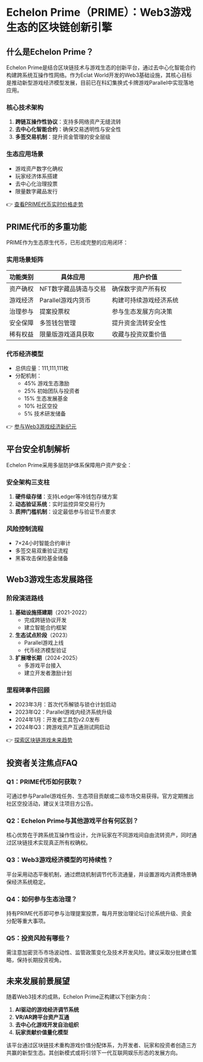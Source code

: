 # Echelon Prime（PRIME）：Web3游戏生态的区块链创新引擎

## 什么是Echelon Prime？

Echelon Prime是结合区块链技术与游戏生态的创新平台，通过去中心化智能合约构建跨系统互操作性网络。作为Eclat World开发的Web3基础设施，其核心目标是推动新型游戏经济模型发展，目前已在科幻集换式卡牌游戏Parallel中实现落地应用。

### 核心技术架构
1. **跨链互操作性协议**：支持多网络资产无缝流转
2. **去中心化智能合约**：确保交易透明性与安全性
3. **多签交易机制**：提升资金管理的安全层级

### 生态应用场景
- 游戏资产数字化确权
- 玩家经济体系搭建
- 去中心化治理投票
- 限量数字藏品发行

👉 [查看PRIME代币实时价格走势](https://bit.ly/okx_welcome)

## PRIME代币的多重功能

PRIME作为生态原生代币，已形成完整的应用闭环：

### 实用场景矩阵

| 功能类别       | 具体应用                     | 用户价值                     |
|----------------|----------------------------|----------------------------|
| 资产确权       | NFT数字藏品铸造与交易         | 确保数字资产所有权           |
| 游戏经济       | Parallel游戏内货币           | 构建可持续游戏经济系统       |
| 治理参与       | 提案投票权                   | 参与生态发展方向决策         |
| 安全保障       | 多签钱包管理                 | 提升资金流转安全性           |
| 稀有权益       | 限量版游戏道具获取           | 收藏与投资双重价值           |

### 代币经济模型
- 总供应量：111,111,111枚
- 分配机制：
  - 45% 游戏生态激励
  - 25% 初始团队与投资者
  - 15% 生态发展基金
  - 10% 社区空投
  - 5% 技术研发储备

👉 [参与Web3游戏经济新纪元](https://bit.ly/okx_welcome)

## 平台安全机制解析

Echelon Prime采用多层防护体系保障用户资产安全：

### 安全架构三支柱
1. **硬件级存储**：支持Ledger等冷钱包存储方案
2. **动态验证系统**：实时监控异常交易行为
3. **质押门槛机制**：设定最低参与验证节点要求

### 风险控制流程
- 7×24小时智能合约审计
- 多签交易双重验证流程
- 黑客攻击保险基金储备

## Web3游戏生态发展路径

### 阶段演进路线
1. **基础设施搭建期**（2021-2022）
   - 完成跨链协议开发
   - 建立智能合约框架
2. **生态试点阶段**（2023）
   - Parallel游戏上线
   - 代币经济模型验证
3. **扩展增长期**（2024-2025）
   - 多游戏平台接入
   - 建立开发者激励计划

### 里程碑事件回顾
- 2023年3月：首次代币解锁与锁仓计划启动
- 2023年Q2：Parallel游戏内经济系统升级
- 2024年1月：开发者工具包v2.0发布
- 2024年Q3：跨游戏资产互通测试网启动

👉 [探索区块链游戏未来趋势](https://bit.ly/okx_welcome)

## 投资者关注焦点FAQ

### Q1：PRIME代币如何获取？
可通过参与Parallel游戏任务、生态项目贡献或二级市场交易获得。官方定期推出社区空投活动，建议关注项目方公告。

### Q2：Echelon Prime与其他游戏平台有何区别？
核心优势在于跨系统互操作性设计，允许玩家在不同游戏间自由流转资产，同时通过区块链技术实现真正所有权确权。

### Q3：Web3游戏经济模型的可持续性？
平台采用动态平衡机制，通过燃烧机制调节代币流通量，并设置游戏内消费场景确保经济系统稳定。

### Q4：如何参与生态治理？
持有PRIME代币即可参与治理提案投票，每月开放治理论坛讨论系统升级、资金分配等重大事项。

### Q5：投资风险有哪些？
需注意加密货币市场波动性、监管政策变化及技术开发风险。建议采取分批建仓策略，保持长期投资视角。

## 未来发展前景展望

随着Web3技术的成熟，Echelon Prime正构建以下创新方向：
1. **AI驱动的游戏经济调节系统**
2. **VR/AR跨平台资产互通**
3. **去中心化游戏开发自治组织**
4. **玩家贡献价值量化模型**

该平台通过区块链技术重构游戏价值分配体系，为开发者、玩家和投资者创造三方共赢的新型生态。其创新模式或将引领下一代互联网娱乐形态的发展方向。